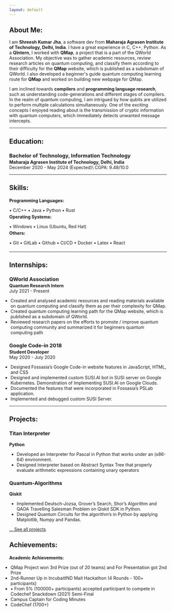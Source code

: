 ```yaml
---
layout: default
---
```

## About Me:

I am **Shreesh Kumar Jha**, a software dev from **Maharaja Agrasen Institute of Technology, Delhi, India**. I have a great experience in C, C++, Python.
As a **QIntern**, I worked with **QMap**, a project that is a part of the QWorld Association. My objective was to gather academic resources, review research articles on quantum computing, and classify them according to their difficulty for the **QMap** website, which is published as a subdomain of QWorld. I also developed a beginner's guide quantum computing learning route for **QMap** and worked on building new webpage for QMap.

I am inclined towards **compilers** and **programming language research**, such as understanding code-generations and different stages of compilers. In the realm of quantum computing, I am intrigued by how qubits are utilized to perform multiple calculations simultaneously. One of the exciting concepts I enjoyed reading about is the transmission of cryptic information with quantum computers, which immediately detects unwanted message intercepts. 

---

## Education:

<h3 style="margin-bottom:2px;">Bachelor of Technology, Information Technology</h3>
<h4 style="margin:0;">Maharaja Agrasen Institute of Technology, Delhi, India</h4>
December 2020 - May 2024 (Expected)\
CGPA: 9.48/10.0

---

## Skills:

<h4 style="margin-bottom:2px;">Programming Languages:</h4>
<p style="margin-bottom:4px;">&#x2022; C/C++ &#x2022; Java &#x2022; Python &#x2022; Rust</p>

<h4 style="margin-bottom:2px; margin-top:2px;">Operating Systems:</h4>
<p style="margin-bottom:4px;">&#x2022; Windows &#x2022; Linux (Ubuntu, Red Hat)</p>

<h4 style="margin-bottom:2px; margin-top:2px;">Others:</h4>
<p style="margin-bottom:20px;">&#x2022; Git &#x2022; GitLab &#x2022; Github &#x2022; CI/CD &#x2022; Docker &#x2022; Latex &#x2022; React</p>

---
  
## Internships:

<h3 style="margin-bottom:2px;">QWorld Association</h3>
<p style="margin:0;"><b>Quantum Research Intern</b><br>
July 2021 - Present</p>
<ul style="margin-left: -1.4em;">
  <li>Created and analysed academic resources and reading materials available on quantum computing and classify them as per
their complexity for QMap.</li>
  <li>Created quantum computing learning path for the QMap website, which is published as a subdomain of QWorld.</li>
  <li>Reviewed research papers on the efforts to promote / improve
quantum computing community and summarized it for beginners quantum computing path</li>
</ul>
  
<h3 style="margin-bottom:2px;">Google Code-in 2018</h3>
<p style="margin:0;"><b>Student Developer</b><br>
May 2020 - July 2020</p>
<ul style="margin-left: -1.4em;">
  <li>Designed Fossasia’s Google Code-in website features in JavaScript,
HTML, and CSS</li>
  <li>Designed and implemented custom SUSI.AI bot in SUSI server
on Google Kubernetes. Demonstration of Implementing SUSI.AI
on Google Clouds.</li>
  <li>Documented the features that were incorporated in Fossasia’s
PSLab application.</li>
  <li>Implemented and debugged custom SUSI Server.</li>
</ul>

---

## Projects:

<div class="card">
  <h3>Titan Interpreter</h3>
  <p><b>Python</b></p>
  <ul>
    <li>Developed an Interpreter for Pascal in Python
that works under an (x86-64) environment.</li>
    <li>Designed interpreter based on Abstract Syntax Tree that properly evaluate arithmetic expressions containing unary operators</li>
  </ul>
  <a href="https://github.com/shreeshjha/Titan-Interpreter"><span class="card-link-spanner"></span></a>
</div>

<div class="card">
  <h3>Quantum-Algorithms</h3>
  <p><b>Qiskit</b></p>
  <ul>
    <li>Implemented Deutsch-Jozsa, Grover’s Search,
Shor’s Algorithm and QAOA Travelling Salesman Problem on Qiskit SDK in Python.</li>
    <li>Designed Quantum Circuits for the algorithm’s
in Python by applying Matplotlib, Numpy and
Pandas.</li>
  </ul>
  <a href="https://github.com/shreeshjha/Quantum-Algorithms"><span class="card-link-spanner"></span></a>
</div>

[... See all projects](./projects)

## Achievements:

<h4 style="margin-bottom:5px;">Academic Achievements:</h4>
<ul style="margin-left: -1.4em;">
  <li>QMap Project won 3rd Prize (out of 20 teams) and For Presentation got 2nd Prize</li>
  <li>2nd-Runner Up in IncubaitIND Mait Hackathon (4 Rounds -
100+ participants)</li>
  <li>• From 5% (100000+ participants) accepted participant to compete in Codechef Snackdown (2021) Semi-Final</li>
  <li>Campus Captain for Coding Minutes</li>
  <li>CodeChef (1700+)</li>
</ul>

